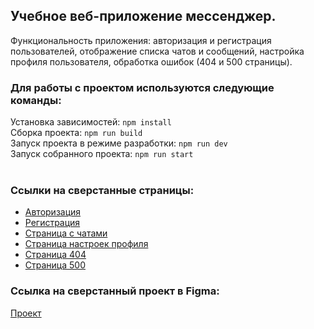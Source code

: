 ## Учебное веб-приложение мессенджер.

Функциональность приложения: авторизация и регистрация пользователей, отображение списка чатов и сообщений, настройка профиля пользователя, обработка ошибок (404 и 500 страницы).

### Для работы с проектом используются следующие команды:

Установка зависимостей:
`npm install` </br>
Сборка проекта:
`npm run build` <br/>
Запуск проекта в режиме разработки:
`npm run dev` <br />
Запуск собранного проекта:
`npm run start` <br/><br/>

### Ссылки на сверстанные страницы:

- [Авторизация](https://messenger-altshuler.netlify.app/login)
- [Регистрация](https://messenger-altshuler.netlify.app/register)
- [Страница с чатами](https://messenger-altshuler.netlify.app/chats)
- [Страница настроек профиля](https://messenger-altshuler.netlify.app/settings)
- [Страница 404](https://messenger-altshuler.netlify.app/404)
- [Страница 500](https://messenger-altshuler.netlify.app/500)

### Ссылка на сверстанный проект в Figma:

[Проект](https://www.figma.com/design/gJJa8DIK6pqRfSJlQyBxg5/Untitled?node-id=0-1&m=dev&t=yltYMuFGhV6Rh42s-1)
